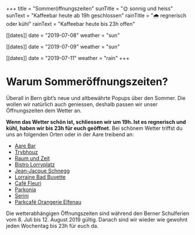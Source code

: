 +++
title = "Sommeröffnungszeiten"
sunTitle = "🌞 sonnig und heiss"
sunText = "Kaffeebar heute ab 19h geschlossen"
rainTitle = "🌧️️️ regnerisch oder kühl"
rainText = "Kaffeebar heute bis 23h offen"

[[dates]]
date = "2019-07-08"
weather = "sun"

[[dates]]
date = "2019-07-09"
weather = "sun"

[[dates]]
date = "2019-07-11"
weather = "rain"
+++
# Warum Sommeröffnungszeiten?

Überall in Bern gibt’s neue und altbewährte Popups über den Sommer. Die wollen wir natürlich auch geniessen, deshalb passen wir unser Öffnungszeiten dem Wetter an. 

**Wenn das Wetter schön ist, schliessen wir um 19h. Ist es regnerisch und kühl, haben wir bis 23h für euch geöffnet.** 
Bei schönem Wetter triffst du uns an folgenden Orten oder in der Aare treibend an:

- [Aare Bar](https://aarebarbern.ch)
- [Trybhouz](https://www.trybhouz.ch) 
- [Raum und Zeit](https://www.raumundzeit-liebefeld.ch)
- [Bistro Lorryplatz](https://www.facebook.com/bistroamloryplatz/) 
- [Jean-Jacque Schnegg](https://www.facebook.com/jeanjacquesschneggbern/)
- [Lorraine Bad Buvette](https://www.burgunderbar.ch/kopie-von-heisse-huempu)
- [Café Fleuri](https://www.cafefleuri.ch)
- [Parkonia](https://www.parkonia.ch)
- [Serini](https://www.serini.be) 
- [Parkcafé Orangerie Elfenau](http://parkcafe-elfenau.ch)

Die wetterabhängigen Öffnungszeiten sind während den Berner Schulferien vom 8. Juli bis 12. August 2019 gültig. Danach sind wir wieder wie gewohnt jeden Wochentag bis 23h für euch da.
